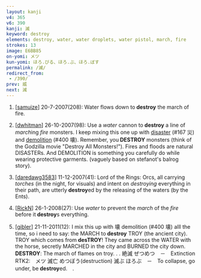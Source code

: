 ```yaml
---
layout: kanji
v4: 365
v6: 390
kanji: 滅
keyword: destroy
elements: destroy, water, water droplets, water pistol, march, fire
strokes: 13
image: E6BB85
on-yomi: メツ
kun-yomi: ほろ.びる、ほろ.ぶ、ほろ.ぼす
permalink: /滅/
redirect_from:
 - /390/
prev: 威
next: 減
---
```


1) [<a href="http://kanji.koohii.com/profile/samuize">samuize</a>] 20-7-2007(208): Water flows down to<strong> destroy</strong> the march of fire.

2) [<a href="http://kanji.koohii.com/profile/dwhitman">dwhitman</a>] 26-10-2007(98): Use a <em>water</em> cannon to<strong> destroy</strong> a line of <em>march</em>ing <em>fire</em> monsters. I keep mixing this one up with <a href="../v4/167.html">disaster</a> (#167 災) and <a href="../v4/400.html">demolition</a> (#400 壊). Remember, you<strong> DESTROY</strong> monsters (think of the Godzilla movie &quot;Destroy All Monsters!&quot;). Fires and floods are natural DISASTERs. And DEMOLITION is something you carefully do while wearing protective garments. (vaguely based on stefanot&#039;s balrog story).

3) [<a href="http://kanji.koohii.com/profile/daredawg3583">daredawg3583</a>] 11-12-2007(41): Lord of the Rings: Orcs, all carrying <em>torches</em> (in the night, for visuals) and intent on <em>destroying</em> everything in their path, are utterly<strong> destroy</strong>ed by the releasing of the waters (by the Ents).

4) [<a href="http://kanji.koohii.com/profile/RickN">RickN</a>] 26-1-2008(27): Use <em>water</em> to prevent the <em>march</em> of the <em>fire</em> before it<strong> destroy</strong>s everything.

5) [<a href="http://kanji.koohii.com/profile/gibler">gibler</a>] 21-11-2011(12): I mix this up with 壊 demolition (#400 壊) alll the time, so i need to say: the MARCH to<strong> destroy</strong> TROY (the ancient city). TROY which comes from<strong> desTROY</strong>! They came across the WATER with the horse, secretly MARCHED in the city and BURNED the city down.<strong> DESTROY</strong>: The march of flames on troy. . . 絶滅 ぜつめつ　－　Extinction RTK2:　メツ 滅亡 めつぼう(destruction) 滅ぶ ほろぶ　－　To collapse, go under, be<strong> destroy</strong>ed.　.

